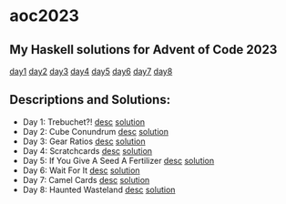 # aoc2023

## My Haskell solutions for Advent of Code 2023

[day1](haskell/src/Day1.hs)
[day2](haskell/src/Day2.hs)
[day3](haskell/src/Day3.hs)
[day4](haskell/src/Day4.hs)
[day5](haskell/src/Day5.hs)
[day6](haskell/src/Day6.hs)
[day7](haskell/src/Day7.hs)
[day8](haskell/src/Day8.hs)

## Descriptions and Solutions:
- Day 1: Trebuchet?! [desc](https://adventofcode.com/2023/day/1) [solution](haskell/src/Day1.hs)
- Day 2: Cube Conundrum [desc](https://adventofcode.com/2023/day/2) [solution](haskell/src/Day2.hs)
- Day 3: Gear Ratios [desc](https://adventofcode.com/2023/day/3) [solution](haskell/src/Day3.hs)
- Day 4: Scratchcards [desc](https://adventofcode.com/2023/day/4) [solution](haskell/src/Day4.hs)
- Day 5: If You Give A Seed A Fertilizer [desc](https://adventofcode.com/2023/day/5) [solution](haskell/src/Day5.hs)
- Day 6: Wait For It [desc](https://adventofcode.com/2023/day/6) [solution](haskell/src/Day6.hs)
- Day 7: Camel Cards [desc](https://adventofcode.com/2023/day/7) [solution](haskell/src/Day7.hs)
- Day 8: Haunted Wasteland [desc](https://adventofcode.com/2023/day/8) [solution](haskell/src/Day8.hs)
